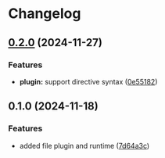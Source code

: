 # Changelog

## [0.2.0](https://github.com/diplodoc-platform/file-extension/compare/v0.1.0...v0.2.0) (2024-11-27)


### Features

* **plugin:** support directive syntax ([0e55182](https://github.com/diplodoc-platform/file-extension/commit/0e551828a3ef61b1b29338f1fbb8198ee2942ba1))

## 0.1.0 (2024-11-18)

### Features

- added file plugin and runtime ([7d64a3c](https://github.com/diplodoc-platform/file-extension/commit/7d64a3c2f594c34849a5fe3f3865816fb65d32af))
